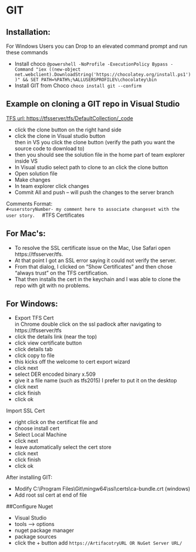 # GIT
##	Installation:
For Windows Users you can Drop to an elevated command prompt and run these commands

- Install choco 
`@powershell -NoProfile -ExecutionPolicy Bypass -Command "iex ((new-object net.webclient).DownloadString('https://chocolatey.org/install.ps1'))" && SET PATH=%PATH%;%ALLUSERSPROFILE%\chocolatey\bin`
- Install GIT from Choco `choco install git --confirm`

## Example on cloning a GIT repo in Visual Studio
[TFS url: https://tfsserver/tfs/DefaultCollection/_code](https://tfsserver/tfs/DefaultCollection/_code "tfs")

- click the clone button on the right hand side  
- click the clone in Visual studio button  
then in VS you click the clone button (verify the path you want the source code to download to)  
- then you should see the solution file in the home part of team explorer inside VS  
- In Visual studio select path to clone to an click the clone button  
- Open solution file  
- Make changes  
- In team explorer click changes  
- Commit All and push – will push the changes to the server branch

Comments Format:  
`#<userstoryNumber- my comment here to associate changeset with the user story. `
 
#TFS Certificates 
## For Mac's:
- To resolve the SSL certificate issue on the Mac, Use Safari open https://tfsserver/tfs.  
- At that point I got an SSL error saying it could not verify the server.  
- From that dialog, I clicked on “Show Certificates” and then chose “always trust” on the TFS certification.   
- That then installs the cert in the keychain and I was able to clone the repo with git with no problems.  

## For Windows:
- Export TFS Cert  
in Chrome double click on the ssl padlock after navigating to https://tfsserver/tfs  
- click the details link (near the top)  
- click view certificate button  
- click details tab  
- click copy to file  
- this kicks off the welcome to cert export wizard  
- click next  
- select DER encoded binary x.509   
- give it a file name (such as tfs2015) I prefer to put it on the desktop  
- click next 
- click finish  
- click ok  

Import SSL Cert  
- right click on the certificat file and   
- choose install cert  
- Select Local Machine  
- click next  
- leave automatically select the cert store   
- click next  
- click finish  
- click ok  
	
After installing GIT:  
- Modify C:\Program Files\Git\mingw64\ssl\certs\ca-bundle.crt (windows)  
- Add root ssl cert at end of file  
	
##Configure Nuget
- Visual Studio
- tools --> options
- nuget package manager
- package sources
- click the + button add 
`https://ArtifacotryURL OR NuGet Server URL/`
